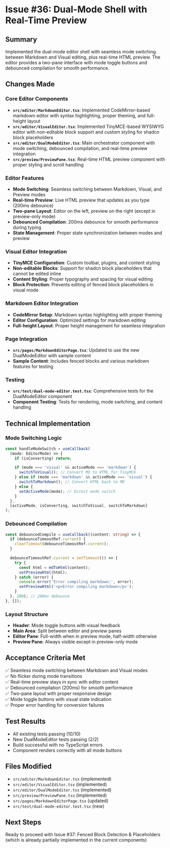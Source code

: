 # Issue #36: Dual-Mode Shell with Real-Time Preview

## Summary

Implemented the dual-mode editor shell with seamless mode switching between Markdown and Visual editing, plus real-time HTML preview. The editor provides a two-pane interface with mode toggle buttons and debounced compilation for smooth performance.

## Changes Made

### Core Editor Components

- **`src/editor/MarkdownEditor.tsx`**: Implemented CodeMirror-based markdown editor with syntax highlighting, proper theming, and full-height layout
- **`src/editor/VisualEditor.tsx`**: Implemented TinyMCE-based WYSIWYG editor with non-editable block support and custom styling for shadcn block placeholders
- **`src/editor/DualModeEditor.tsx`**: Main orchestrator component with mode switching, debounced compilation, and real-time preview integration
- **`src/preview/PreviewPane.tsx`**: Real-time HTML preview component with proper styling and scroll handling

### Editor Features

- **Mode Switching**: Seamless switching between Markdown, Visual, and Preview modes
- **Real-time Preview**: Live HTML preview that updates as you type (200ms debounce)
- **Two-pane Layout**: Editor on the left, preview on the right (except in preview-only mode)
- **Debounced Compilation**: 200ms debounce for smooth performance during typing
- **State Management**: Proper state synchronization between modes and preview

### Visual Editor Integration

- **TinyMCE Configuration**: Custom toolbar, plugins, and content styling
- **Non-editable Blocks**: Support for shadcn block placeholders that cannot be edited inline
- **Content Styling**: Proper typography and spacing for visual editing
- **Block Protection**: Prevents editing of fenced block placeholders in visual mode

### Markdown Editor Integration

- **CodeMirror Setup**: Markdown syntax highlighting with proper theming
- **Editor Configuration**: Optimized settings for markdown editing
- **Full-height Layout**: Proper height management for seamless integration

### Page Integration

- **`src/pages/MarkdownEditorPage.tsx`**: Updated to use the new DualModeEditor with sample content
- **Sample Content**: Includes fenced blocks and various markdown features for testing

### Testing

- **`src/test/dual-mode-editor.test.tsx`**: Comprehensive tests for the DualModeEditor component
- **Component Testing**: Tests for rendering, mode switching, and content handling

## Technical Implementation

### Mode Switching Logic

```typescript
const handleModeSwitch = useCallback(
  (mode: EditorMode) => {
    if (isConverting) return;

    if (mode === 'visual' && activeMode === 'markdown') {
      switchToVisual(); // Convert MD to HTML for TinyMCE
    } else if (mode === 'markdown' && activeMode === 'visual') {
      switchToMarkdown(); // Convert HTML back to MD
    } else {
      setActiveMode(mode); // Direct mode switch
    }
  },
  [activeMode, isConverting, switchToVisual, switchToMarkdown]
);
```

### Debounced Compilation

```typescript
const debouncedCompile = useCallback((content: string) => {
  if (debounceTimeoutRef.current) {
    clearTimeout(debounceTimeoutRef.current);
  }

  debounceTimeoutRef.current = setTimeout(() => {
    try {
      const html = mdToHtml(content);
      setPreviewHtml(html);
    } catch (error) {
      console.error('Error compiling markdown:', error);
      setPreviewHtml('<p>Error compiling markdown</p>');
    }
  }, 200); // 200ms debounce
}, []);
```

### Layout Structure

- **Header**: Mode toggle buttons with visual feedback
- **Main Area**: Split between editor and preview panes
- **Editor Pane**: Full-width when in preview mode, half-width otherwise
- **Preview Pane**: Always visible except in preview-only mode

## Acceptance Criteria Met

✅ Seamless mode switching between Markdown and Visual modes  
✅ No flicker during mode transitions  
✅ Real-time preview stays in sync with editor content  
✅ Debounced compilation (200ms) for smooth performance  
✅ Two-pane layout with proper responsive design  
✅ Mode toggle buttons with visual state indication  
✅ Proper error handling for conversion failures

## Test Results

- All existing tests passing (10/10)
- New DualModeEditor tests passing (2/2)
- Build successful with no TypeScript errors
- Component renders correctly with all mode buttons

## Files Modified

- `src/editor/MarkdownEditor.tsx` (implemented)
- `src/editor/VisualEditor.tsx` (implemented)
- `src/editor/DualModeEditor.tsx` (implemented)
- `src/preview/PreviewPane.tsx` (implemented)
- `src/pages/MarkdownEditorPage.tsx` (updated)
- `src/test/dual-mode-editor.test.tsx` (new)

## Next Steps

Ready to proceed with Issue #37: Fenced Block Detection & Placeholders (which is already partially implemented in the current components)
